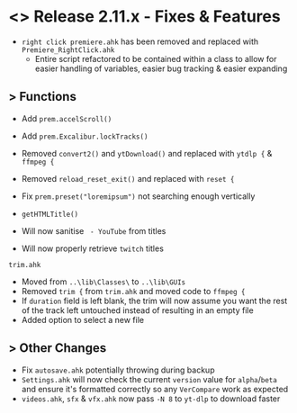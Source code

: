 # <> Release 2.11.x - Fixes & Features
- `right click premiere.ahk` has been removed and replaced with `Premiere_RightClick.ahk`
    - Entire script refactored to be contained within a class to allow for easier handling of variables, easier bug tracking & easier expanding

## > Functions
- Add `prem.accelScroll()`
- Add `prem.Excalibur.lockTracks()`
- Removed `convert2()` and `ytDownload()` and replaced with `ytdlp {` & `ffmpeg {`
- Removed `reload_reset_exit()` and replaced with `reset {`
- Fix `prem.preset("loremipsum")` not searching enough vertically

- `getHTMLTitle()` 
- Will now sanitise ` - YouTube` from titles
- Will now properly retrieve `twitch` titles

`trim.ahk`
- Moved from `..\lib\Classes\` to `..\lib\GUIs`
- Removed `trim {` from `trim.ahk` and moved code to `ffmpeg {`
- If `duration` field is left blank, the trim will now assume you want the rest of the track left untouched instead of resulting in an empty file
- Added option to select a new file

## > Other Changes
- Fix `autosave.ahk` potentially throwing during backup
- `Settings.ahk` will now check the current `version` value for `alpha`/`beta` and ensure it's formatted correctly so any `VerCompare` work as expected
- `videos.ahk`, `sfx` & `vfx.ahk` now pass `-N 8` to `yt-dlp` to download faster